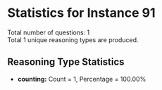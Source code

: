 # Statistics for Instance 91<br/>
Total number of questions: 1<br/>
Total 1 unique reasoning types are produced.<br/>
## Reasoning Type Statistics<br/>
- **counting:** Count = 1, Percentage = 100.00%<br/>

